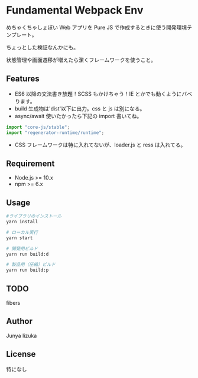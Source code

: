 # Fundamental Webpack Env

めちゃくちゃしょぼい Web アプリを Pure JS で作成するときに使う開発環境テンプレート。

ちょっとした検証なんかにも。

状態管理や画面遷移が増えたら潔くフレームワークを使うこと。

## Features

- ES6 以降の文法書き放題！SCSS もかけちゃう！IE とかでも動くようにバベります。
- build 生成物は'dist'以下に出力。css と js は別になる。
- async/await 使いたかったら下記の import 書いてね。

```js
import "core-js/stable";
import "regenerator-runtime/runtime";
```

- CSS フレームワークは特に入れてないが、loader.js と ress は入れてる。

## Requirement

- Node.js >= 10.x
- npm >= 6.x

## Usage

```bash
#ライブラリのインストール
yarn install

# ローカル実行
yarn start

# 開発用ビルド
yarn run build:d

# 製品用（圧縮）ビルド
yarn run build:p

```

## TODO

fibers

## Author

Junya Iizuka

## License

特になし
